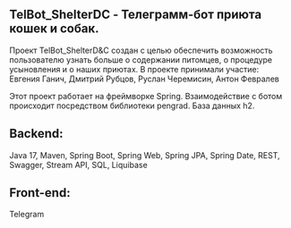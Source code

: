<h2>TelBot_ShelterDC - Телеграмм-бот приюта кошек и собак.</h2>

Проект TelBot_ShelterD&amp;C создан с целью обеспечить возможность пользователю узнать больше о содержании питомцев, о процедуре усыновления и о наших приютах. 
В проекте принимали участие: Евгения Ганич, Дмитрий Рубцов, Руслан Черемисин, Антон Февралев

Этот проект работает на фреймворке Spring. Взаимодействие с ботом происходит посредством библиотеки pengrad. База данных h2.

<h2>Backend:</h2>
    Java 17, Maven, Spring Boot, Spring Web, Spring JPA, Spring Date, REST, Swagger, Stream API, SQL, Liquibase
   
<h2>Front-end:</h2>
    Telegram
